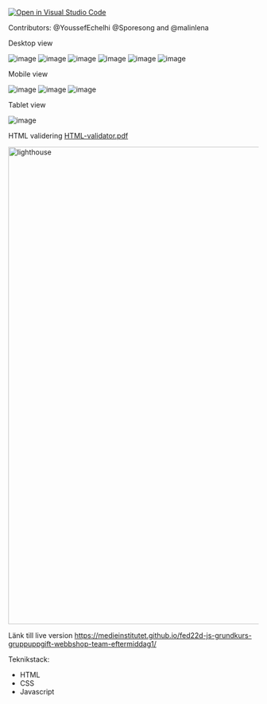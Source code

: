 [![Open in Visual Studio Code](https://classroom.github.com/assets/open-in-vscode-c66648af7eb3fe8bc4f294546bfd86ef473780cde1dea487d3c4ff354943c9ae.svg)](https://classroom.github.com/online_ide?assignment_repo_id=9231147&assignment_repo_type=AssignmentRepo)

Contributors: @YoussefEchelhi @Sporesong and @malinlena

Desktop view

![image](https://user-images.githubusercontent.com/114922923/205516854-e21a792b-865f-4c5a-8255-6a31c3157c98.png)
![image](https://user-images.githubusercontent.com/114922923/205516871-41ba53f4-755f-42e2-a778-4d3e093f7255.png)
![image](https://user-images.githubusercontent.com/114922923/205516894-297c6281-7679-4f97-85bf-62b8c3e1bdbb.png)
![image](https://user-images.githubusercontent.com/114922923/205517334-c91899cf-c153-4975-b88d-db4f142eeefc.png)
![image](https://user-images.githubusercontent.com/114922923/205517326-2e732703-5c36-4261-968f-6e4dcfb144d1.png)
![image](https://user-images.githubusercontent.com/114922923/205517419-1ccb9cec-b481-4912-9014-1b61b6951200.png)

Mobile view

![image](https://user-images.githubusercontent.com/114922923/205517470-66c42d47-ff6d-41eb-a01a-e1b8cf4b82e6.png)
![image](https://user-images.githubusercontent.com/114922923/205517482-4c3d0d81-5138-4de5-86b9-28c1f7f456d9.png)
![image](https://user-images.githubusercontent.com/114922923/205517499-c7e3da2b-d37d-48f8-bcc9-ed21f62a9f99.png)

Tablet view 

![image](https://user-images.githubusercontent.com/114922923/205517555-14872106-d574-4774-b0c4-e867fdd676e4.png)


HTML validering
[HTML-validator.pdf](https://github.com/Medieinstitutet/fed22d-js-grundkurs-gruppuppgift-webbshop-team-eftermiddag1/files/10149646/HTML-validator.pdf)


<img width="959" alt="lighthouse" src="https://user-images.githubusercontent.com/114957292/205520152-e737cc37-b843-41fe-a18f-d79d5321e799.png">

Länk till live version
https://medieinstitutet.github.io/fed22d-js-grundkurs-gruppuppgift-webbshop-team-eftermiddag1/

Teknikstack:
- HTML
- CSS
- Javascript
